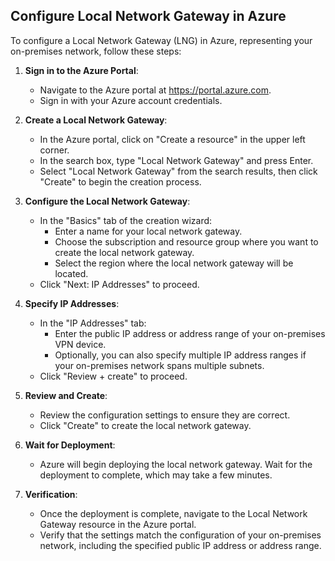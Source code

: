 ## Configure Local Network Gateway in Azure

To configure a Local Network Gateway (LNG) in Azure, representing your on-premises network, follow these steps:

1. **Sign in to the Azure Portal**:
   - Navigate to the Azure portal at https://portal.azure.com.
   - Sign in with your Azure account credentials.

2. **Create a Local Network Gateway**:
   - In the Azure portal, click on "Create a resource" in the upper left corner.
   - In the search box, type "Local Network Gateway" and press Enter.
   - Select "Local Network Gateway" from the search results, then click "Create" to begin the creation process.

3. **Configure the Local Network Gateway**:
   - In the "Basics" tab of the creation wizard:
     - Enter a name for your local network gateway.
     - Choose the subscription and resource group where you want to create the local network gateway.
     - Select the region where the local network gateway will be located.
   - Click "Next: IP Addresses" to proceed.

4. **Specify IP Addresses**:
   - In the "IP Addresses" tab:
     - Enter the public IP address or address range of your on-premises VPN device.
     - Optionally, you can also specify multiple IP address ranges if your on-premises network spans multiple subnets.
   - Click "Review + create" to proceed.

5. **Review and Create**:
   - Review the configuration settings to ensure they are correct.
   - Click "Create" to create the local network gateway.

6. **Wait for Deployment**:
   - Azure will begin deploying the local network gateway. Wait for the deployment to complete, which may take a few minutes.

7. **Verification**:
   - Once the deployment is complete, navigate to the Local Network Gateway resource in the Azure portal.
   - Verify that the settings match the configuration of your on-premises network, including the specified public IP address or address range.

